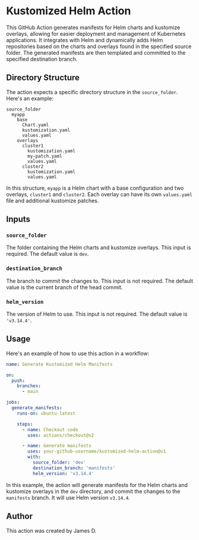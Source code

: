 # Kustomized Helm Action

This GitHub Action generates manifests for Helm charts and kustomize overlays, allowing for easier deployment and management of Kubernetes applications. It integrates with Helm and dynamically adds Helm repositories based on the charts and overlays found in the specified source folder. The generated manifests are then templated and committed to the specified destination branch.

## Directory Structure

The action expects a specific directory structure in the `source_folder`. Here's an example:

```
source_folder
  myapp
    base
      Chart.yaml
      kustomization.yaml
      values.yaml
    overlays
      cluster1
        kustomization.yaml
        my-patch.yaml
        values.yaml
      cluster2
        kustomization.yaml
        values.yaml
```

In this structure, `myapp` is a Helm chart with a base configuration and two overlays, `cluster1` and `cluster2`. Each overlay can have its own `values.yaml` file and additional kustomize patches.

## Inputs

### `source_folder`

The folder containing the Helm charts and kustomize overlays. This input is required. The default value is `dev`.

### `destination_branch`

The branch to commit the changes to. This input is not required. The default value is the current branch of the head commit.

### `helm_version`

The version of Helm to use. This input is not required. The default value is `'v3.14.4'`.

## Usage

Here's an example of how to use this action in a workflow:

```yaml
name: Generate Kustomized Helm Manifests

on:
  push:
    branches:
      - main

jobs:
  generate_manifests:
    runs-on: ubuntu-latest

    steps:
      - name: Checkout code
        uses: actions/checkout@v2

      - name: Generate manifests
        uses: your-github-username/kustomized-helm-action@v1
        with:
          source_folder: 'dev'
          destination_branch: 'manifests'
          helm_version: 'v3.14.4'
```

In this example, the action will generate manifests for the Helm charts and kustomize overlays in the `dev` directory, and commit the changes to the `manifests` branch. It will use Helm version `v3.14.4`.

## Author

This action was created by James D.